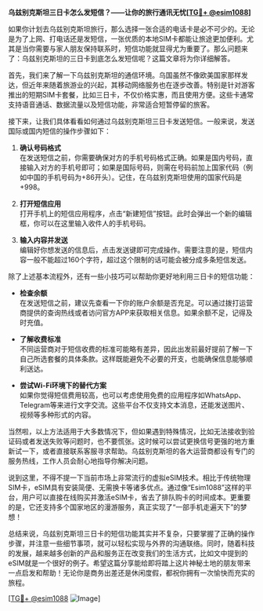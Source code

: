 **乌兹别克斯坦三日卡怎么发短信？——让你的旅行通讯无忧[[TG💪+ @esim1088](https://t.me/s/esim1088)]**

如果你计划去乌兹别克斯坦旅行，那么选择一张合适的电话卡是必不可少的。无论是为了上网、打电话还是发短信，一张优质的本地SIM卡都能让旅途更加便利。尤其是当你需要与家人朋友保持联系时，短信功能就显得尤为重要了。那么问题来了：乌兹别克斯坦的三日卡到底怎么发短信呢？这篇文章将为你详细解答。

首先，我们来了解一下乌兹别克斯坦的通信环境。乌国虽然不像欧美国家那样发达，但近年来随着旅游业的兴起，其移动网络服务也在逐步改善。特别是针对游客推出的短期SIM卡套餐，比如三日卡，不仅价格实惠，而且使用方便。这些卡通常支持语音通话、数据流量以及短信功能，非常适合短暂停留的旅客。

接下来，让我们具体看看如何通过乌兹别克斯坦三日卡发送短信。一般来说，发送国际或国内短信的操作步骤如下：

1. **确认号码格式**  
   在发送短信之前，你需要确保对方的手机号码格式正确。如果是国内号码，直接输入对方的手机号即可；如果是国际号码，则需在号码前加上国家代码（例如中国的手机号码为+86开头）。记住，在乌兹别克斯坦使用的国家代码是+998。

2. **打开短信应用**  
   打开手机上的短信应用程序，点击“新建短信”按钮。此时会弹出一个新的编辑框，你可以在这里输入收件人的手机号码。

3. **输入内容并发送**  
   编辑好你想发送的信息后，点击发送键即可完成操作。需要注意的是，短信内容一般不能超过160个字符，超过这个限制的话可能会被分成多条短信发送。

除了上述基本流程外，还有一些小技巧可以帮助你更好地利用三日卡的短信功能：

- **检查余额**  
  在发送短信之前，建议先查看一下你的账户余额是否充足。可以通过拨打运营商提供的查询热线或者访问官方APP来获取相关信息。如果余额不足，记得及时充值。

- **了解收费标准**  
  不同运营商对于短信收费的标准可能略有差异，因此出发前最好提前了解一下自己所选套餐的具体条款。这样既能避免不必要的开支，也能确保信息能够顺利送达。

- **尝试Wi-Fi环境下的替代方案**  
  如果你觉得短信费用较高，也可以考虑使用免费的应用程序如WhatsApp、Telegram等来进行文字交流。这些平台不仅支持文本消息，还能发送图片、视频等多种形式的内容。

当然啦，以上方法适用于大多数情况下，但如果遇到特殊情况，比如无法接收到验证码或者发送失败等问题时，也不要慌张。这时候可以尝试更换信号更强的地方重新试一下，或者直接联系客服寻求帮助。乌兹别克斯坦的各大运营商都设有专门的服务热线，工作人员会耐心地指导你解决问题。

说到这里，不得不提一下当前市场上非常流行的虚拟eSIM技术。相比于传统物理SIM卡，eSIM具有安装简便、无需换卡等诸多优点。通过像“Esim1088”这样的平台，用户可以直接在线购买并激活eSIM卡，省去了排队购卡的时间成本。更重要的是，它还支持多个国家地区的漫游服务，真正实现了“一部手机走遍天下”的梦想！

总结来说，乌兹别克斯坦三日卡的短信功能其实并不复杂，只要掌握了正确的操作步骤，并注意一些细节事项，就可以轻松实现与外界的沟通联络。同时，随着科技的发展，越来越多创新的产品和服务正在改变我们的生活方式，比如文中提到的eSIM就是一个很好的例子。希望这篇分享能给即将踏上这片神秘土地的朋友带来一点启发和帮助！无论你是商务出差还是休闲度假，都祝你拥有一次愉快而充实的旅程。

[[TG💪+ @esim1088](https://t.me/s/esim1088) ![Image](https://i.postimg.cc/4NQfJmqS/Snipaste-2025-05-13-00-14-12.png)]